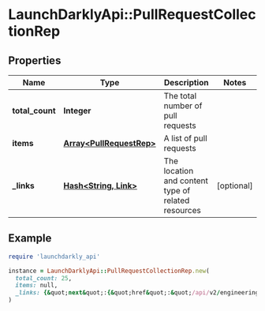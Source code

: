 # LaunchDarklyApi::PullRequestCollectionRep

## Properties

| Name | Type | Description | Notes |
| ---- | ---- | ----------- | ----- |
| **total_count** | **Integer** | The total number of pull requests |  |
| **items** | [**Array&lt;PullRequestRep&gt;**](PullRequestRep.md) | A list of pull requests |  |
| **_links** | [**Hash&lt;String, Link&gt;**](Link.md) | The location and content type of related resources | [optional] |

## Example

```ruby
require 'launchdarkly_api'

instance = LaunchDarklyApi::PullRequestCollectionRep.new(
  total_count: 25,
  items: null,
  _links: {&quot;next&quot;:{&quot;href&quot;:&quot;/api/v2/engineering-insights/pull-requests?after&#x3D;a4290006-1fd1-4ca5-acf7-9f31fac61cf5&quot;,&quot;type&quot;:&quot;application/json&quot;},&quot;self&quot;:{&quot;href&quot;:&quot;/api/v2/engineering-insights/pull-requests&quot;,&quot;type&quot;:&quot;application/json&quot;}}
)
```

